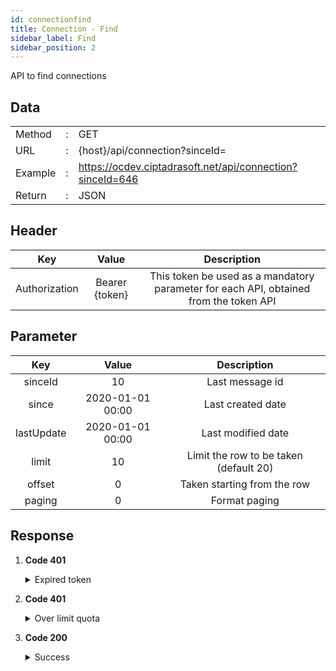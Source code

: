 ```yaml
---
id: connectionfind
title: Connection - Find
sidebar_label: Find
sidebar_position: 2
---
```


API to find connections

## Data

|         |     |                                                           |
| ------- | --- | --------------------------------------------------------- |
| Method  | :   | GET                                                       |
| URL     | :   | {host}/api/connection?sinceId=                            |
| Example | :   | https://ocdev.ciptadrasoft.net/api/connection?sinceId=646 |
| Return  | :   | JSON                                                      |

## Header

|      Key      |     Value      |                                      Description                                      |
| :-----------: | :------------: | :-----------------------------------------------------------------------------------: |
| Authorization | Bearer {token} | This token be used as a mandatory parameter for each API, obtained from the token API |

## Parameter

|    Key     |      Value       |              Description               |
| :--------: | :--------------: | :------------------------------------: |
|  sinceId   |        10        |            Last message id             |
|   since    | 2020-01-01 00:00 |           Last created date            |
| lastUpdate | 2020-01-01 00:00 |           Last modified date           |
|   limit    |        10        | Limit the row to be taken (default 20) |
|   offset   |        0         |      Taken starting from the row       |
|   paging   |        0         |             Format paging              |

## Response

1. **Code 401**

    <details><summary>Expired token</summary><p>

   ```jsx title="Body"
   {
   	"_meta": {
   			"status": "ERROR",
   			"count": 1
   	},
   	"records": {
   			"errorCode": 401,
   			"userMessage": "Expired token",
   			"devMessage": null,
   			"more": null,
   			"applicationCode": null
   	}
   }
   ```

  </p></details>

2. **Code 401**

    <details><summary>Over limit quota</summary><p>

   ```jsx title="Body"
   {
   	"_meta": {
   			"status": "ERROR",
   			"count": 1
   	},
   	"records": {
   			"errorCode": 401,
            “userMessage": "time limit reached please try again tomorrow at 18:00 - 06:00",
   			"devMessage": "",
   			"more": null,
   			"applicationCode": ""
   	}
   }
   ```

  </p></details>

3. **Code 200**

   <details><summary>Success</summary><p>

   ```jsx title="Body"
   {
       "limit": 20,
       "offset": 0,
       "count": 1,
       "total": 1,
       "data": [
           {
               "Id": "647",
               "SiteId": "169",
               "MediaId": "INST",
               "ProviderId": "PVD28",
               "Code": null,
               "Name": "itzmyproduct",
               "UserId": "113734423801138",
               "Password": "EAAG73PZBL8q4BACaAO7eALsI5TaCImCnkAnRf566L0r9gPP0oeOxp8LTRnZBmOUD9FZAPM1GCUIlde01mn1S1fAspK7qt7CA3g5Wy0aF7CzN9vZCfkg0uIRs55M2DPD5ZCH6ZAJhyNr1NPjT9jhwOlkMCH6OEANNXLCpjjZAGEcWwZDZD",
               "Host": null,
               "Database": null,
               "Port": "0",
               "Url": null,
               "From": "3055212001267611",
               "Token": "EAAG73PZBL8q4BAKydYNp89JfwiZBUnLWbJWBNoHZAiZBQHzOpZBWERjhBwAhoXJKFW9IHACxyB2bgCcGJ3ZBZA6YkMODKANaeRNNMz4uKk07UawzfF8ENZBWh38MxIzPY7nrPjhWcS7pa2XG4GzXvWoinNP8v8fiTNocYMiwzzNcEcGLpYEWZCXK7",
               "StartDate": null,
               "EndDate": null,
               "Priority": "1",
               "Enabled": "1",
               "Error": "0",
               "Remarks": null,
               "StatusId": "CNS1",
               "TargetId": "3055212001267611",
               "TypeId": null,
               "ParentId": null,
               "LastActivity": null,
               "ActivityDate": null,
               "Position": null,
               "Incoming": null,
               "Outgoing": null,
               "AgentId": null,
               "CreateDate": "2020-09-08 10:47:01",
               "ModifyDate": "2020-09-08 10:47:01"
           }
       ]
   }
   ```

  </p></details>
